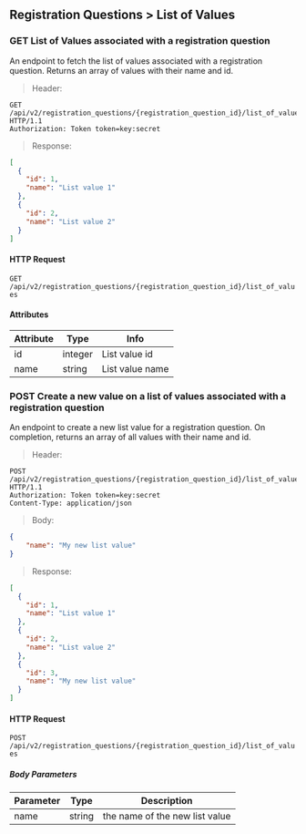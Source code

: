 ## Registration Questions > List of Values

### GET List of Values associated with a registration question

An endpoint to fetch the list of values associated with a registration question. Returns
an array of values with their name and id.

> Header:

```http
GET /api/v2/registration_questions/{registration_question_id}/list_of_values HTTP/1.1
Authorization: Token token=key:secret
```

> Response:

```json
[
  {
    "id": 1,
    "name": "List value 1"
  },
  {
    "id": 2,
    "name": "List value 2"
  }
]
```

#### HTTP Request

`GET /api/v2/registration_questions/{registration_question_id}/list_of_values`

#### Attributes

Attribute | Type | Info
--------- | ---- | ----
id | integer | List value id
name | string | List value name


### POST Create a new value on a list of values associated with a registration question

An endpoint to create a new list value for a registration question. On completion, returns
an array of all values with their name and id.

> Header:

```http
POST /api/v2/registration_questions/{registration_question_id}/list_of_values HTTP/1.1
Authorization: Token token=key:secret
Content-Type: application/json
```

> Body:

```json
{
    "name": "My new list value"
}
```

> Response:

```json
[
  {
    "id": 1,
    "name": "List value 1"
  },
  {
    "id": 2,
    "name": "List value 2"
  },
  {
    "id": 3,
    "name": "My new list value"
  }
]
```

#### HTTP Request

`POST /api/v2/registration_questions/{registration_question_id}/list_of_values`

##### Body Parameters

Parameter | Type | Description
--------- | ---- | -----------
name | string | the name of the new list value

